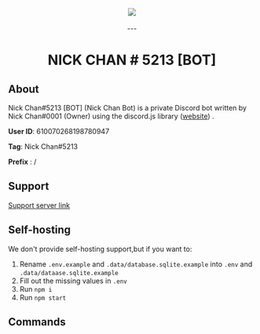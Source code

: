 <div align="center">
    <img src="https://i.imgur.com/mAojAot.png"><br><br>
---

# NICK CHAN # 5213 [BOT]
</div>

## About

Nick Chan#5213 [BOT] (Nick Chan Bot) is a private Discord bot written by Nick Chan#0001 (Owner) using the discord.js library ([website](https://discord.js.org)) .

**User ID**: 610070268198780947

**Tag**: Nick Chan#5213

**Prefix** : /

## Support

[Support server link](https://discord.gg/kPMK3K5)

## Self-hosting
We don't provide self-hosting support,but if you want to:

1. Rename `.env.example` and `.data/database.sqlite.example` into `.env` and `.data/dataase.sqlite.example`
2. Fill out the missing values in `.env`
3. Run `npm i`
4. Run `npm start`
## Commands


